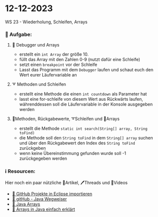 # 12-12-2023
WS 23 - Wiederholung, Schleifen, Arrays

### 📝 Aufgabe:

1. 🤖 Debugger und Arrays
   -  erstellt ein ```int Array``` der größe 10.
   -  füllt das Array mit den Zahlen 0-9 (nutzt dafür eine Schleife)
   -  setzt einen ```breakpoint``` vor der Schleife
   -  Lasst das Programm mit dem ```Debugger``` laufen und schaut euch den Wert eurer Läufervariable an
  
2. ➰ Methoden und Schleifen
   -  erstellt eine Methode die einen ```int countdown``` als Parameter hat
   -  lasst eine for-schleife von diesem Wert aus Rückwärts laufen, währenddessen soll die Läufervariable in der Konsole ausgegeben werden

2. 🤖Methoden, Rückgabewerte, ➰Schleifen und 📜Arrays
   -  erstellt die Methode ```static int search(String[] array, String toFind)```
   -  die Methode soll den ```String toFind``` in dem ```String[] array``` suchen und über den Rückgabewert den Index des ```String toFind``` zurückgeben
   -  wenn keine Übereinstimmung gefunden wurde soll -1 zurückgegeben werden





  ### ℹ️ Resourcen:
Hier noch ein paar nützliche 📃Artikel, 🖊️Threads und 🎥Videos

- [ 🎥 GitHub Projekte in Eclipse importieren](https://drive.google.com/file/d/1IpwHADmwViEGQ7Pf4BgybUYpz7WBoMe5/view?usp=sharing)
- [📃 gitHub - Java Wegweiser](https://github.com/DH-Cologne/java-wegweiser/blob/master/articles/Arrays.md)
- [📃 Java Arrays](https://javabeginners.de/Arrays_und_Verwandtes/Array_deklarieren.php)
- [🎥 Arrays in Java einfach erklärt](https://studyflix.de/informatik/java-array-1898)
